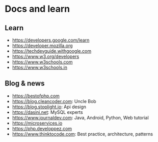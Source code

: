 # Docs and learn

Learn
---
+ https://developers.google.com/learn
+ https://developer.mozilla.org
+ https://techdevguide.withgoogle.com
+ https://www.w3.org/developers
+ https://www.w3schools.com
+ https://www.w3schools.in

Blog & news
---
+ https://bestofphp.com
+ https://blog.cleancoder.com: Uncle Bob
+ https://blog.stoplight.io: Api design
+ https://dasini.net: MySQL experts
+ https://www.journaldev.com: Java, Android, Python, Web tutorial
+ https://microservices.io
+ https://php.developpez.com
+ https://www.thinktocode.com: Best practice, architecture, patterns
